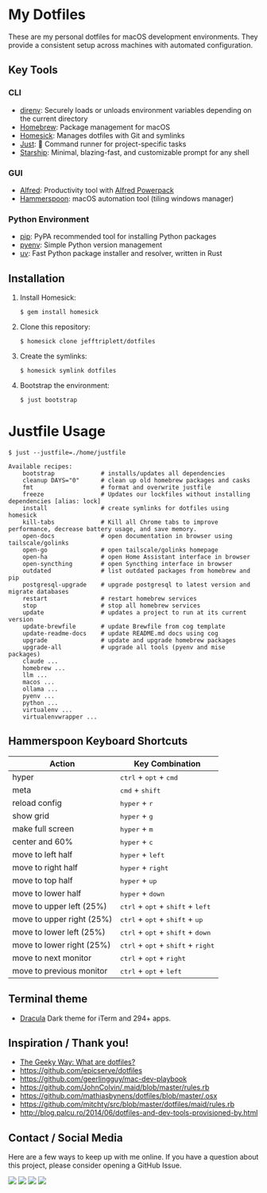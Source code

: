 # My Dotfiles

These are my personal dotfiles for macOS development environments. They provide a consistent setup across machines with automated configuration.

## Key Tools

### CLI

- [direnv][direnv]: Securely loads or unloads environment variables depending on the current directory
- [Homebrew][homebrew]: Package management for macOS
- [Homesick][homesick]: Manages dotfiles with Git and symlinks
- [Just](https://github.com/casey/just): 🤖 Command runner for project-specific tasks
- [Starship][starship]: Minimal, blazing-fast, and customizable prompt for any shell

### GUI

- [Alfred][alfred]: Productivity tool with [Alfred Powerpack][alfred-powerpack]
- [Hammerspoon][hammerspoon]: macOS automation tool (tiling windows manager)

### Python Environment

- [pip][pip]: PyPA recommended tool for installing Python packages
- [pyenv][pyenv]: Simple Python version management
- [uv][uv]: Fast Python package installer and resolver, written in Rust

## Installation

1. Install Homesick:
   ```shell
   $ gem install homesick
   ```

2. Clone this repository:
   ```shell
   $ homesick clone jefftriplett/dotfiles
   ```

3. Create the symlinks:
   ```shell
   $ homesick symlink dotfiles
   ```

4. Bootstrap the environment:
   ```shell
   $ just bootstrap
   ```

# Justfile Usage

<!-- [[[cog
from scripts.run_command import run
run("just --justfile=./home/justfile", with_console=True)
]]] -->

```shell
$ just --justfile=./home/justfile

Available recipes:
    bootstrap             # installs/updates all dependencies
    cleanup DAYS="0"      # clean up old homebrew packages and casks
    fmt                   # format and overwrite justfile
    freeze                # Updates our lockfiles without installing dependencies [alias: lock]
    install               # create symlinks for dotfiles using homesick
    kill-tabs             # Kill all Chrome tabs to improve performance, decrease battery usage, and save memory.
    open-docs             # open documentation in browser using tailscale/golinks
    open-go               # open tailscale/golinks homepage
    open-ha               # open Home Assistant interface in browser
    open-syncthing        # open Syncthing interface in browser
    outdated              # list outdated packages from homebrew and pip
    postgresql-upgrade    # upgrade postgresql to latest version and migrate databases
    restart               # restart homebrew services
    stop                  # stop all homebrew services
    update                # updates a project to run at its current version
    update-brewfile       # update Brewfile from cog template
    update-readme-docs    # update README.md docs using cog
    upgrade               # update and upgrade homebrew packages
    upgrade-all           # upgrade all tools (pyenv and mise packages)
    claude ...
    homebrew ...
    llm ...
    macos ...
    ollama ...
    pyenv ...
    python ...
    virtualenv ...
    virtualenvwrapper ...
```

<!-- [[[end]]] -->

## Hammerspoon Keyboard Shortcuts

| Action                    | Key Combination                                                        |
| ------------------------- | ---------------------------------------------------------------------- |
| hyper                     | <kbd>ctrl</kbd> + <kbd>opt</kbd> + <kbd>cmd</kbd>                      |
| meta                      | <kbd>cmd</kbd> + <kbd>shift</kbd>                                      |
| reload config             | <kbd>hyper</kbd> + <kbd>r</kbd>                                        |
| show grid                 | <kbd>hyper</kbd> + <kbd>g</kbd>                                        |
| make full screen          | <kbd>hyper</kbd> + <kbd>m</kbd>                                        |
| center and 60%            | <kbd>hyper</kbd> + <kbd>c</kbd>                                        |
| move to left half         | <kbd>hyper</kbd> + <kbd>left</kbd>                                     |
| move to right half        | <kbd>hyper</kbd> + <kbd>right</kbd>                                    |
| move to top half          | <kbd>hyper</kbd> + <kbd>up</kbd>                                       |
| move to lower half        | <kbd>hyper</kbd> + <kbd>down</kbd>                                     |
| move to upper left (25%)  | <kbd>ctrl</kbd> + <kbd>opt</kbd> + <kbd>shift</kbd> + <kbd>left</kbd>  |
| move to upper right (25%) | <kbd>ctrl</kbd> + <kbd>opt</kbd> + <kbd>shift</kbd> + <kbd>up</kbd>    |
| move to lower left (25%)  | <kbd>ctrl</kbd> + <kbd>opt</kbd> + <kbd>shift</kbd> + <kbd>down</kbd>  |
| move to lower right (25%) | <kbd>ctrl</kbd> + <kbd>opt</kbd> + <kbd>shift</kbd> + <kbd>right</kbd> |
| move to next monitor      | <kbd>ctrl</kbd> + <kbd>opt</kbd> + <kbd>right</kbd>                    |
| move to previous monitor  | <kbd>ctrl</kbd> + <kbd>opt</kbd> + <kbd>left</kbd>                     |

## Terminal theme

- [Dracula][dracula] Dark theme for iTerm and 294+ apps.

## Inspiration / Thank you!

- [The Geeky Way: What are dotfiles?](http://www.thegeekyway.com/what-are-dotfiles/)
- https://github.com/epicserve/dotfiles
- https://github.com/geerlingguy/mac-dev-playbook
- https://github.com/JohnColvin/.maid/blob/master/rules.rb
- https://github.com/mathiasbynens/dotfiles/blob/master/.osx
- https://github.com/mitchty/src/blob/master/dotfiles/maid/rules.rb
- http://blog.palcu.ro/2014/06/dotfiles-and-dev-tools-provisioned-by.html

[alfred-powerpack]: https://www.alfredapp.com/powerpack/
[alfred]: https://www.alfredapp.com/
[direnv]: https://direnv.net/
[dracula]: https://draculatheme.com/iterm
[espanso]: https://espanso.org/
[hammerspoon]: http://www.hammerspoon.org/
[homebrew]: http://brew.sh/
[homesick]: https://github.com/technicalpickles/homesick
[modd]: https://github.com/cortesi/modd
[pip]: https://pip.pypa.io/en/latest/
[pyenv]: https://github.com/yyuu/pyenv
[starship]: https://starship.rs/
[uv]: https://github.com/astral-sh/uv

## Contact / Social Media

Here are a few ways to keep up with me online. If you have a question about this project, please consider opening a GitHub Issue.

[![](https://jefftriplett.com/assets/images/social/github.png)](https://github.com/jefftriplett)
[![](https://jefftriplett.com/assets/images/social/globe.png)](https://jefftriplett.com/)
[![](https://jefftriplett.com/assets/images/social/twitter.png)](https://twitter.com/webology)
[![](https://jefftriplett.com/assets/images/social/docker.png)](https://hub.docker.com/u/jefftriplett/)
